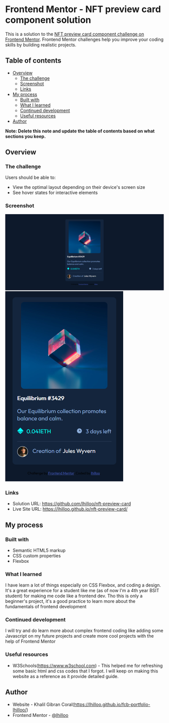 # Frontend Mentor - NFT preview card component solution

This is a solution to the [NFT preview card component challenge on Frontend Mentor](https://www.frontendmentor.io/challenges/nft-preview-card-component-SbdUL_w0U). Frontend Mentor challenges help you improve your coding skills by building realistic projects. 

## Table of contents

- [Overview](#overview)
  - [The challenge](#the-challenge)
  - [Screenshot](#screenshot)
  - [Links](#links)
- [My process](#my-process)
  - [Built with](#built-with)
  - [What I learned](#what-i-learned)
  - [Continued development](#continued-development)
  - [Useful resources](#useful-resources)
- [Author](#author)

**Note: Delete this note and update the table of contents based on what sections you keep.**

## Overview

### The challenge

Users should be able to:

- View the optimal layout depending on their device's screen size
- See hover states for interactive elements

### Screenshot

![](./screenshot-desktop.png)
![](./screenshot-mobile.png)



### Links

- Solution URL: https://github.com/lhilloo/nft-preview-card
- Live Site URL: https://lhilloo.github.io/nft-preview-card/

## My process

### Built with

- Semantic HTML5 markup
- CSS custom properties
- Flexbox

### What I learned

I have learn a lot of things especially on CSS Flexbox, and coding a design. It's a great experience for a student like me (as of now I'm a 4th year BSIT student) for making me code like a frontend dev. Tho this is only a beginner's project, it's a good practice to learn more about the fundamentals of frontend development


### Continued development

I will try and do learn more about complex frontend coding like adding some Javascript on my future projects and create more cool projects with the help of Frontend Mentor


### Useful resources

- W3Schools(https://www.w3school.com) - This helped me for refreshing some basic html and css codes that I forgot. I will keep on making this website as a reference as it provide detailed guide.


## Author

- Website - Khalil Gibran Coral(https://lhilloo.github.io/fcb-portfolio-lhilloo/)
- Frontend Mentor - [@lhilloo](https://www.frontendmentor.io/profile/lhilloo)


